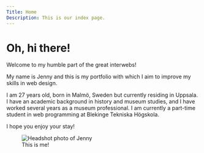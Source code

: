 ```yaml
---
Title: Home
Description: This is our index page.
---
```


Oh, hi there!
==========================

Welcome to my humble part of the great interwebs! 

My name is Jenny and this is my portfolio with which I aim to improve my skills in web design.

I am 27 years old, born in Malmö, Sweden but currently residing in Uppsala. I have an academic background in history and museum studies, and I have worked several years as a museum professional. I am currently a part-time student in web programming at Blekinge Tekniska Högskola.

I hope you enjoy your stay!

<figure>
    <img class="headshot" src="%assets_url%/img/headshot.jpg" alt="Headshot photo of Jenny">
    <figcaption>This is me!</figcaption>
</figure>